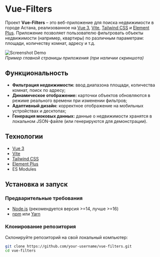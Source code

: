 # Vue-Filters

Проект **Vue-Filters** – это веб-приложение для поиска недвижимости в городе Астана, реализованное на [Vue 3](https://vuejs.org/), [Vite](https://vitejs.dev/), [Tailwind CSS](https://tailwindcss.com/) и [Element Plus](https://element-plus.org/). Приложение позволяет пользователю фильтровать объекты недвижимости (например, квартиры) по различным параметрам: площади, количеству комнат, адресу и т.д.

![Screenshot Demo](./screenshot.png)  
*Пример главной страницы приложения (при наличии скриншота)*

## Функциональность

- **Фильтрация недвижимости:** ввод диапазона площади, количества комнат, поиск по адресу;
- **Динамическое отображение:** карточки объектов обновляются в режиме реального времени при изменении фильтров;
- **Адаптивный дизайн:** корректное отображение на мобильных устройствах и десктопах;
- **Генерация моковых данных:** данные о недвижимости хранятся в локальном JSON-файле (или генерируются для демонстрации).

## Технологии

- [Vue 3](https://vuejs.org/)
- [Vite](https://vitejs.dev/)
- [Tailwind CSS](https://tailwindcss.com/)
- [Element Plus](https://element-plus.org/)
- ES Modules

## Установка и запуск

### Предварительные требования

- [Node.js](https://nodejs.org/) (рекомендуется версия >=14, лучше >=16)
- [npm](https://www.npmjs.com/) или [Yarn](https://yarnpkg.com/)

### Клонирование репозитория

Склонируйте репозиторий на свой локальный компьютер:

```bash
git clone https://github.com/your-username/vue-filters.git
cd vue-filters
